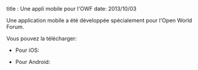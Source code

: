 title : Une appli mobile pour l'OWF
date: 2013/10/03

Une application mobile a été développée spécialement pour l'Open World Forum.

Vous pouvez la télécharger:

- Pour iOS:     <a href="https://itunes.apple.com/fr/app/open-world-forum/id705081689?mt=8"><img id="apple" src="/static/pictures/1309170333_apple.png" alt=""/></a>

- Pour Android:      <a href="https://play.google.com/store/apps/details?id=com.open_world_forum.mobile"><img id="android" src="/static/pictures/android_logo.png" alt=""/></a>
